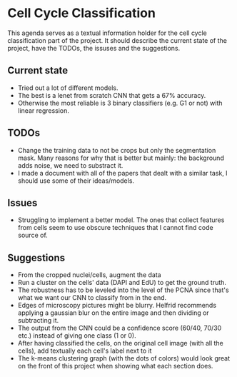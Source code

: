 # Cell Cycle Classification

This agenda serves as a textual information holder for the cell cycle classification part of the project.
It should describe the current state of the project, have the TODOs, the issuses and the suggestions.

## Current state
- Tried out a lot of different models.
- The best is a lenet from scratch CNN that gets a 67% accuracy.
- Otherwise the most reliable is 3 binary classifiers (e.g. G1 or not) with linear regression.

## TODOs
- Change the training data to not be crops but only the segmentation mask. Many reasons for why that is better but mainly: the background adds noise, we need to substract it.
- I made a document with all of the papers that dealt with a similar task, I should use some of their ideas/models.

## Issues
- Struggling to implement a better model. The ones that collect features from cells seem to use obscure techniques that I cannot find code source of.

## Suggestions
- From the cropped nuclei/cells, augment the data
- Run a cluster on the cells' data (DAPI and EdU) to get the ground truth.
- The robustness has to be leveled into the level of the PCNA since that's what we want our CNN to classify from in the end.
- Edges of microscopy pictures might be blurry. Helfrid recommends applying a gaussian blur on the entire image and then dividing or subtracting it.
- The output from the CNN could be a confidence score (60/40, 70/30 etc.) instead of giving one class (1 or 0).
- After having classified the cells, on the original cell image (with all the cells), add textually each cell's label next to it
- The k-means clustering graph (with the dots of colors) would look great on the front of this project when showing what each section does.

